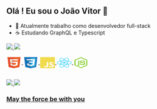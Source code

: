 ## Olá ! Eu sou o João Vitor 👋



- 🔭 Atualmente trabalho como desenvolvedor full-stack
- ☕ Estudando GraphQL e Typescript

<div>
  <a href="https://github.com/JoaoVitorS">
  <img height="180em" src="https://github-readme-stats.vercel.app/api?username=JoaoVitorS&show_icons=true&theme=radical&include_all_commits=true&count_private=true"/>
  <img height="150em" src="https://github-readme-stats.vercel.app/api/top-langs/?username=JoaoVitorS&layout=compact&langs_count=7&theme=radical"/>
</div>
  
<div style="display: inline_block"><br>
  <img align="center" alt="JoaoVitorS-HTML" height="30" width="40" src="https://raw.githubusercontent.com/devicons/devicon/master/icons/html5/html5-original.svg">
  <img align="center" alt="JoaoVitorS-CSS" height="30" width="40" src="https://raw.githubusercontent.com/devicons/devicon/master/icons/css3/css3-original.svg">
  <img align="center" alt="JoaoVitorS-Js" height="30" width="40" src="https://raw.githubusercontent.com/devicons/devicon/master/icons/javascript/javascript-plain.svg">
  <img align="center" alt="JoaoVitorS-React" height="30" width="40" src="https://raw.githubusercontent.com/devicons/devicon/master/icons/react/react-original.svg">
  <img align="center" alt="JoaoVitorS-Node" height="30" width="40" src="https://raw.githubusercontent.com/devicons/devicon/master/icons/nodejs/nodejs-plain.svg">
</div>

##
  
<div> 
  <a href = "mailto:joaovitorss.dev@gmail.com"><img src="https://img.shields.io/badge/Gmail-D14836?style=for-the-badge&logo=gmail&logoColor=white" target="_blank"/>
  <a href="https://www.linkedin.com/in/joão-vitor-soares-a0990682" target="_blank"><img src="https://img.shields.io/badge/-LinkedIn-%230077B5?style=for-the-badge&logo=linkedin&logoColor=white" target="_blank"/>  
</div>

### May the force be with you
